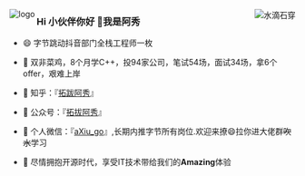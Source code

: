 <p>
<img src="https://github-readme-stats.vercel.app/api?username=forthespada
&show_icons=true" alt="logo" align="left" style="margin-bottom: 20px;" />
</p>



<img align="right" src="https://github-readme-stats.vercel.app/api?username=forthespada&show_icons=true&icon_color=CE1D2D&text_color=718096&bg_color=ffffff&hide_title=true"  alt="水滴石穿" align="right" style="margin-bottom: 20px;"/>
  


### Hi 小伙伴你好 👋我是阿秀

<!--

- 🔭 I’m currently working on ...

- 🌱 I’m currently learning ...

- 👯 I’m looking to collaborate on ...

- 🤔 I’m looking for help with ...

- 💬 Ask me about ...

- 📫 How to reach me: ...

- 😄 Pronouns: ...

- ⚡ Fun fact: ...
  -->

- :smile: 字节跳动抖音部门全栈工程师一枚

- 🤔 双非菜鸡，8个月学C++，投94家公司，笔试54场，面试34场，拿6个offer，艰难上岸

- :dog: 知乎：『[拓跋阿秀](https://www.zhihu.com/people/tuo-ba-a-xiu/answers)』

- 👯 公众号：『[拓拔阿秀](https://mp.weixin.qq.com/s/gRw25aRFBVB0lUhBAJqV5g)』

- 💬 个人微信：『[aXiu_go](https://cdn.jsdelivr.net/gh/forthespada/mediaImage3@0.9/202107/阿秀二号纯微信.jpg)』,长期内推字节所有岗位.欢迎来撩😄拉你进大佬群~~吹水~~学习

- :clap: 尽情拥抱开源时代，享受IT技术带给我们的**Amazing**体验 

  

<!--<img src="https://github-profile-trophy.vercel.app/?username=forthespada&theme=flat&column=7" alt="logo" align="left" style="margin: auto;"/>
-->

